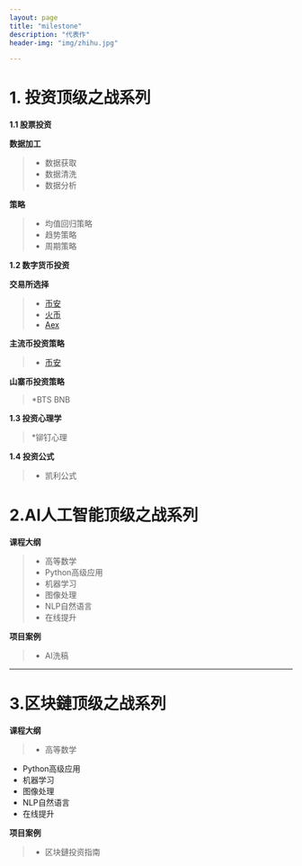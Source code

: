 ```yaml
---
layout: page
title: "milestone"
description: "代表作"
header-img: "img/zhihu.jpg"

---
```


# 1. 投资顶级之战系列 #

**1.1 股票投资**

**数据加工** 
> * 数据获取
> * 数据清洗
> * 数据分析

**策略**
> * 均值回归策略
> * 趋势策略
> * 周期策略


**1.2 数字货币投资**

**交易所选择**
> *  [币安](http://)
> * [火币](http://)
> * [Aex](http://www.aex88.com "Aex")

**主流币投资策略**
> *  [币安](http://)

**山寨币投资策略**
> *BTS
> BNB 


**1.3 投资心理学**
> *铆钉心理
> 

**1.4 投资公式**
> * 凯利公式
> 

# 2.AI人工智能顶级之战系列 #
**课程大纲**
> *  高等数学
> * Python高级应用
> * 机器学习
> * 图像处理
> * NLP自然语言
> * 在线提升

**项目案例**
> * AI洗稿

----
# 3.区块鏈顶级之战系列 #
**课程大纲**
> * 高等数学
- Python高级应用
- 机器学习
- 图像处理
- NLP自然语言
- 在线提升

**项目案例**
> * 区块鏈投资指南





